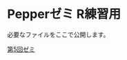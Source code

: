 # Pepperゼミ R練習用
必要なファイルをここで公開します。  
  
[第5回ゼミ](https://phys-ken.github.io/ItemResponse_for_Pepper/%E7%AC%AC5%E5%9B%9E%E3%82%BC%E3%83%9F)